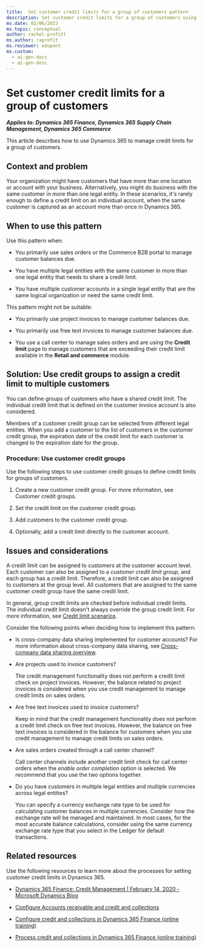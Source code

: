 ```yaml
---
title:  Set customer credit limits for a group of customers pattern
description: Set customer credit limits for a group of customers using Dynamics 365 to manage credit limits.
ms.date: 02/06/2023
ms.topic: conceptual
author: rachel-profitt
ms.author: raprofit
ms.reviewer: edupont
ms.custom:
  - ai-gen-docs
  - ai-gen-desc
---
```


# Set customer credit limits for a group of customers

***Applies to: Dynamics 365 Finance, Dynamics 365 Supply Chain Management, Dynamics 365 Commerce***

This article describes how to use Dynamics 365 to manage credit limits for a group of customers.

## Context and problem

Your organization might have customers that have more than one location or account with your business. Alternatively, you might do business with the same customer in more than one legal entity. In these scenarios, it's rarely enough to define a credit limit on an individual account, when the same customer is captured as an account more than once in Dynamics 365.

## When to use this pattern

Use this pattern when:

- You primarily use sales orders or the Commerce B2B portal to manage customer balances due.

- You have multiple legal entities with the same customer in more than one legal entity that needs to share a credit limit.

- You have multiple customer accounts in a single legal entity that are the same logical organization or need the same credit limit.

This pattern might not be suitable:

- You primarily use project invoices to manage customer balances due.

- You primarily use free text invoices to manage customer balances due.

- You use a call center to manage sales orders and are using the **Credit limit** page to manage customers that are exceeding their credit limit available in the **Retail and commerce** module.

## Solution: Use credit groups to assign a credit limit to multiple customers

You can define groups of customers who have a shared credit limit. The individual credit limit that is defined on the customer invoice account is also considered.

Members of a customer credit group can be selected from different legal entities. When you add a customer to the list of customers in the customer credit group, the expiration date of the credit limit for each customer is changed to the expiration date for the group.

### Procedure: Use customer credit groups

Use the following steps to use customer credit groups to define credit limits for groups of customers.

1. Create a new customer credit group. For more information, see Customer credit groups.

2. Set the credit limit on the customer credit group.

3. Add customers to the customer credit group.

4. Optionally, add a credit limit directly to the customer account.

## Issues and considerations

A credit limit can be assigned to customers at the customer account level. Each customer can also be assigned to a *customer credit limit group*, and each group has a credit limit. Therefore, a credit limit can also be assigned to customers at the group level. All customers that are assigned to the same customer credit group have the same credit limit.

In general, group credit limits are checked before individual credit limits. The individual credit limit doesn't always override the group credit limit. For more information, see [Credit limit scenarios](/dynamics365/finance/accounts-receivable/credit-limit-scenarios).

Consider the following points when deciding how to implement this pattern:

- Is cross-company data sharing implemented for customer accounts? For more information about cross-company data sharing, see [Cross-company data sharing overview](/dynamics365/fin-ops-core/dev-itpro/sysadmin/srs-overview).

- Are projects used to invoice customers?  

  The credit management functionality does not perform a credit limit check on project invoices. However, the balance related to project invoices *is* considered when you use credit management to manage credit limits on sales orders.

- Are free text invoices used to invoice customers?  

  Keep in mind that the credit management functionality does not perform a credit limit check on free text invoices. However, the balance on free text invoices is considered in the balance for customers when you use credit management to manage credit limits on sales orders.

- Are sales orders created through a call center channel?  

  Call center channels include another credit limit check for call center orders when the *enable order completion* option is selected. We recommend that you use the two options together.

- Do you have customers in multiple legal entities and multiple currencies across legal entities?  

  You can specify a currency exchange rate type to be used for calculating customer balances in multiple currencies. Consider how the exchange rate will be managed and maintained. In most cases, for the most accurate balance calculations, consider using the same currency exchange rate type that you select in the Ledger for default transactions.

## Related resources

Use the following resources to learn more about the processes for setting customer credit limits in Dynamics 365.

- [Dynamics 365 Finance: Credit Management \| February 14, 2020 - Microsoft Dynamics Blog](https://community.dynamics.com/blogs/post/?postid=48627251-aba8-4509-8f69-5c26a9652b59)

- [Configure Accounts receivable and credit and collections](/dynamics365/finance/accounts-receivable/accounts-receivables-set-up-overview)

- [Configure credit and collections in Dynamics 365 Finance (online training)](/training/modules/configure-credit-collections-dyn365-finance/)

- [Process credit and collections in Dynamics 365 Finance (online training)](/training/modules/process-credit-collections-dyn365-finance/)

<!--## Tags
*Industries:* All

*Stakeholders:* Functional consultant, Business analyst, Accounts receivable lead, Finance lead, Sales lead, Operations lead

*Products:* Dynamics 365 Commerce, Dynamics 365 Finance, Dynamics 365 Supply Chain Management
